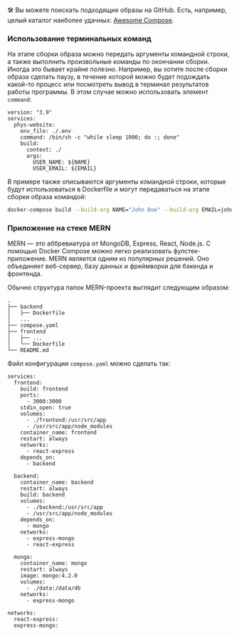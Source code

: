 ---
---

🛠  Вы можете поискать подходящие образы на GitHub. Есть, например, целый каталог наиболее удачных: [Awesome Compose](https://github.com/docker/awesome-compose).

### Использование терминальных команд

На этапе сборки образа можно передать аргументы командной строки, а также выполнить произвольные команды по окончании сборки. Иногда это бывает крайне полезно. Например, вы хотите после сборки образа сделать паузу, в течение которой можно будет подождать какой-то процесс или посмотреть вывод в терминал результатов работы программы. В этом случае можно использовать элемент `command`:

```
version: "3.9"
services:
  phys-website:
    env_file: ./.env
    command: /bin/sh -c "while sleep 1000; do :; done"
    build:
      context: ./
      args:
        USER_NAME: ${NAME}
        USER_EMAIL: ${EMAIL}
```

В примере также описываются аргументы командной строки, которые будут использоваться в Dockerfile и могут передаваться на этапе сборки образа командой:

```bash
docker-compose build --build-arg NAME="John Doe" --build-arg EMAIL=john@light.org
```

### Приложение на стеке MERN

MERN — это аббревиатура от MongoDB, Express, React, Node.js. С помощью Docker Compose можно легко реализовать фулстек-приложение. MERN является одним из популярных решений. Оно объединяет веб-сервер, базу данных и фреймворки для бэкенда и фронтенда.

Обычно структура папок MERN-проекта выглядит следующим образом:

```
.
├── backend
│   ├── Dockerfile
│   ...
├── compose.yaml
├── frontend
│   ├── ...
│   └── Dockerfile
└── README.md
```

Файл конфигурации `compose.yaml` можно сделать так:

```
services:
  frontend:
    build: frontend
    ports:
      - 3000:3000
    stdin_open: true
    volumes:
      - ./frontend:/usr/src/app
      - /usr/src/app/node_modules
    container_name: frontend
    restart: always
    networks:
      - react-express
    depends_on:
      - backend

  backend:
    container_name: backend
    restart: always
    build: backend
    volumes:
      - ./backend:/usr/src/app
      - /usr/src/app/node_modules
    depends_on:
      - mongo
    networks:
      - express-mongo
      - react-express

  mongo:
    container_name: mongo
    restart: always
    image: mongo:4.2.0
    volumes:
      - ./data:/data/db
    networks:
      - express-mongo

networks:
  react-express:
  express-mongo:
```
